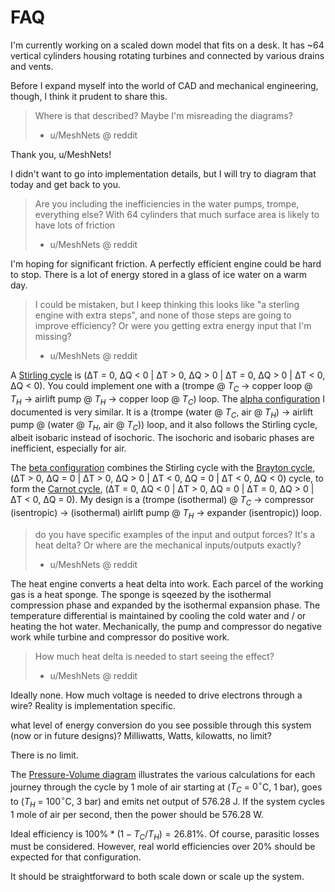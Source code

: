 
# FAQ

I'm currently working on a scaled down model that fits on a desk. It has ~64 vertical cylinders housing rotating turbines and connected by various drains and vents.

Before I expand myself into the world of CAD and mechanical engineering, though, I think it prudent to share this.

> Where is that described? Maybe I'm misreading the diagrams?
> - u/MeshNets @ reddit

Thank you, u/MeshNets!

I didn't want to go into implementation details, but I will try to diagram that today and get back to you.

> Are you including the inefficiencies in the water pumps, trompe, everything else? With 64 cylinders that much surface area is likely to have lots of friction
> - u/MeshNets @ reddit

I'm hoping for significant friction.  A perfectly efficient engine could be hard to stop.  There is a lot of energy stored in a glass of ice water on a warm day.

> I could be mistaken, but I keep thinking this looks like "a sterling engine with extra steps", and none of those steps are going to improve efficiency? Or were you getting extra energy input that I'm missing?
> - u/MeshNets @ reddit

A [Stirling cycle](https://en.wikipedia.org/wiki/Stirling_cycle) is (ΔT = 0, ΔQ < 0 | ΔT > 0, ΔQ > 0 | ΔT = 0, ΔQ > 0 | ΔT < 0, ΔQ < 0).  You could implement one with a (trompe @ $T_C$ -> copper loop @ $T_H$ -> airlift pump @ $T_H$ -> copper loop @ $T_C$) loop. The [alpha configuration](https://github.com/trstovall/engine/blob/main/pv_diagram_alpha.png) I documented is very similar. It is a (trompe (water @ $T_C$, air @ $T_H$) -> airlift pump @ (water @ $T_H$, air @ $T_C$)) loop, and it also follows the Stirling cycle, albeit isobaric instead of isochoric.  The isochoric and isobaric phases are inefficient, especially for air.

The [beta configuration](https://github.com/trstovall/engine/blob/main/pv_diagram_beta.png) combines the Stirling cycle with the [Brayton cycle](https://en.wikipedia.org/wiki/Brayton_cycle), (ΔT > 0, ΔQ = 0 | ΔT > 0, ΔQ > 0 | ΔT < 0, ΔQ = 0 | ΔT < 0, ΔQ < 0) cycle, to form the [Carnot cycle](https://en.wikipedia.org/wiki/Carnot_cycle), (ΔT = 0, ΔQ < 0 | ΔT > 0, ΔQ = 0 | ΔT = 0, ΔQ > 0 | ΔT < 0, ΔQ = 0).  My design is a (trompe (isothermal) @ $T_C$ -> compressor (isentropic) -> (isothermal) airlift pump @ $T_H$ -> expander (isentropic)) loop.

> do you have specific examples of the input and output forces? It's a heat delta? Or where are the mechanical inputs/outputs exactly?
> - u/MeshNets @ reddit

The heat engine converts a heat delta into work.  Each parcel of the working gas is a heat sponge.  The sponge is sqeezed by the isothermal compression phase and expanded by the isothermal expansion phase.  The temperature differential is maintained by cooling the cold water and / or heating the hot water.  Mechanically, the pump and compressor do negative work while turbine and compressor do positive work.

> How much heat delta is needed to start seeing the effect?
> - u/MeshNets @ reddit

Ideally none.  How much voltage is needed to drive electrons through a wire?  Reality is implementation specific.

  what level of energy conversion do you see possible through this system (now or in future designs)? Milliwatts, Watts, kilowatts, no limit?

There is no limit.

The [Pressure-Volume diagram](https://github.com/trstovall/engine/blob/main/pv_diagram_beta.png) illustrates the various calculations for each journey through the cycle by 1 mole of air starting at ($T_C$ = $0^{\circ}$C, 1 bar), goes to ($T_H$ = $100^{\circ}$C, 3 bar) and emits net output of 576.28 J.  If the system cycles 1 mole of air per second, then the power should be 576.28 W.

Ideal efficiency is $100\% * (1 - T_C/T_H) = 26.81\%$.  Of course, parasitic losses must be considered.  However, real world efficiencies over 20% should be expected for that configuration.

It should be straightforward to both scale down or scale up the system.
